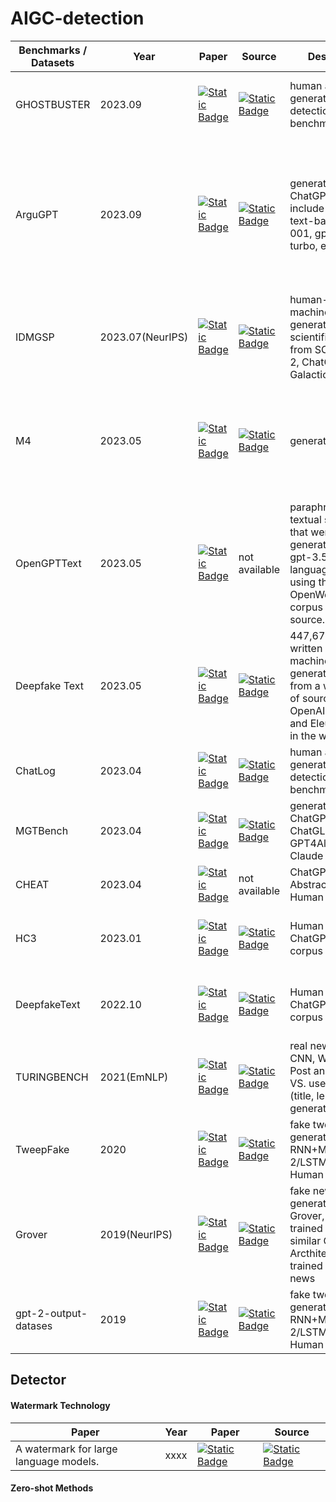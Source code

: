 # AIGC-detection

| Benchmarks / Datasets                                                        | Year     | Paper      | Source     | Description | Types | 
|------------------------------------------------------------------------------|----------|------------|------------|-------------|-------|
| GHOSTBUSTER                             | 2023.09  | [![Static Badge](https://img.shields.io/badge/paper-%23B31B1B?logo=arxiv&labelColor=grey)](https://arxiv.org/abs/2305.15047)| [![Static Badge](https://img.shields.io/badge/code-black?logo=github)](https://github.com/vivek3141/ghostbuster)  | human and AI-generated text as detection benchmarks | student essays, creative writing, and news articles. |
| ArguGPT                                 | 2023.09  | [![Static Badge](https://img.shields.io/badge/paper-%23B31B1B?logo=arxiv&labelColor=grey)](https://arxiv.org/abs/2304.07666)| [![Static Badge](https://img.shields.io/badge/code-black?logo=github)](https://github.com/huhailinguist/ArguGPT) | generated by ChatGPT api include gpt2-xl, text-babbage-001, gpt-3.5-turbo, et, al. | WECC( Written English Corpus of  Chinese Learners), TOEFL writing tasks, GRE writing tasks, and OOD( out-ofdistribution) |
| IDMGSP                                 | 2023.07(NeurIPS)  | [![Static Badge](https://img.shields.io/badge/paper-%23B31B1B?logo=arxiv&labelColor=grey)](https://aclanthology.org/2023.trustnlp-1.17) | [![Static Badge](https://img.shields.io/badge/code-black?logo=github)](https://github.com/qwenzo/-IDMGSP) | human-written and machine-generated scientific papers from SCIgen, GPT-2, ChatGPT, and Galactica.  | scientific papers |
| M4                                | 2023.05  | [![Static Badge](https://img.shields.io/badge/paper-%23B31B1B?logo=arxiv&labelColor=grey)](https://arxiv.org/abs/2305.14902)| [![Static Badge](https://img.shields.io/badge/code-black?logo=github)](https://github.com/mbzuai-nlp/M4)  | generated by  |  news, social media, question-answering forums, educational, and even academic contexts. |
| OpenGPTText                    | 2023.05  | [![Static Badge](https://img.shields.io/badge/paper-%23B31B1B?logo=arxiv&labelColor=grey)](https://arxiv.org/abs/2305.07969)| not available | paraphrased textual samples that were generated by the gpt-3.5-turbo language model using the OpenWebText corpus as its source. | Web |
| Deepfake Text                            | 2023.05  | [![Static Badge](https://img.shields.io/badge/paper-%23B31B1B?logo=arxiv&labelColor=grey)](https://arxiv.org/abs/2305.13242)| [![Static Badge](https://img.shields.io/badge/code-black?logo=github)](https://github.com/yafuly/DeepfakeTextDetect)  |  447,674 human-written and machine-generated texts from a wide range of sources by OpenAI, LLaMA, and EleutherAI, etc. in the wild | news article writing, story generation, scientific writing, etc. |
| ChatLog                             | 2023.04  | [![Static Badge](https://img.shields.io/badge/paper-%23B31B1B?logo=arxiv&labelColor=grey)](https://arxiv.org/abs/2305.15047)| [![Static Badge](https://img.shields.io/badge/code-black?logo=github)](https://github.com/THU-KEG/ChatLog)  | human and AI-generated text as detection benchmarks | daily QA |
| MGTBench                                | 2023.04  | [![Static Badge](https://img.shields.io/badge/paper-%23B31B1B?logo=arxiv&labelColor=grey)](https://arxiv.org/abs/2304.14106)| [![Static Badge](https://img.shields.io/badge/code-black?logo=github)](https://github.com/xinleihe/MGTBench)  | generated by ChatGPT-turbo, ChatGLM, Dolly, GPT4All, StableLM, Claude | essay, Reuters, Writing Prompt |
| CHEAT                                   | 2023.04  | [![Static Badge](https://img.shields.io/badge/paper-%23B31B1B?logo=arxiv&labelColor=grey)](https://arxiv.org/abs/2304.12008)| not available | ChatGPT-writtEn Abstracts VS. Human | generate, polish, mix |
| HC3                                     | 2023.01  | [![Static Badge](https://img.shields.io/badge/paper-%23B31B1B?logo=arxiv&labelColor=grey)](https://arxiv.org/abs/2301.07597)| [![Static Badge](https://img.shields.io/badge/code-black?logo=github)](https://github.com/Hello-SimpleAI/chatgpt-comparison-detection) | Human and ChatGPT QA corpus | reddit_eli5, open_qa, wiki_csai, medicine, finance |
| DeepfakeText                                     | 2022.10  | [![Static Badge](https://img.shields.io/badge/paper-%23B31B1B?logo=arxiv&labelColor=grey)](https://arxiv.org/abs/2210.09421)| [![Static Badge](https://img.shields.io/badge/code-black?logo=github)](https://github.com/jmpu/DeepfakeTextDetection) | Human and ChatGPT QA corpus | reddit_eli5, open_qa, wiki_csai, medicine, finance |
| TURINGBENCH                             | 2021(EmNLP) | [![Static Badge](https://img.shields.io/badge/paper-%23B31B1B?logo=arxiv&labelColor=grey)](https://aclanthology.org/2021.findings-emnlp.172/)| [![Static Badge](https://img.shields.io/badge/code-black?logo=github)](https://turingbench.ist.psu.edu/) | real news from CNN, Washington Post and Kaggle VS. use prompt (title, length) to generate the news | news |
| TweepFake                               | 2020  | [![Static Badge](https://img.shields.io/badge/paper-%23B31B1B?logo=arxiv&labelColor=grey)](https://arxiv.org/abs/2008.00036)| [![Static Badge](https://img.shields.io/badge/code-black?logo=github)](https://github.com/tizfa/tweepfake_deepfake_text_detection) | fake tweets generated by RNN+Markov/GPT-2/LSTM/RNN VS. Human | Tweep |
| Grover                                  | 2019(NeurIPS)  | [![Static Badge](https://img.shields.io/badge/paper-%23B31B1B?logo=arxiv&labelColor=grey)](https://arxiv.org/abs/1905.12616)| [![Static Badge](https://img.shields.io/badge/code-black?logo=github)](https://github.com/rowanz/grover) | fake news generated by Grover, a pre-trained LM with similar GPT-2 Arcthitecture  trained by real-news  | news |
| gpt-2-output-datases                    | 2019  | [![Static Badge](https://img.shields.io/badge/paper-%23B31B1B?logo=arxiv&labelColor=grey)](https://openai.com/research/gpt-2-1-5b-release)| [![Static Badge](https://img.shields.io/badge/code-black?logo=github)](https://github.com/openai/gpt-2-output-dataset) | fake tweets generated by RNN+Markov/GPT-2/LSTM/RNN VS. Human | Anything |

## Detector

#### Watermark Technology

| Paper                      |      Year     |      Paper           |     Source           |
|----------------------------|---------------|----------------------|----------------------|
| A watermark for large language models.  |  xxxx   | [![Static Badge](https://img.shields.io/badge/paper-%23B31B1B?logo=arxiv&labelColor=grey)](https://arxiv.org/abs/2301.10226) | [![Static Badge](https://img.shields.io/badge/code-black?logo=github)](https://github.com/jwkirchenbauer/lm-watermarking)  |                                                                                                          |

#### Zero-shot Methods
